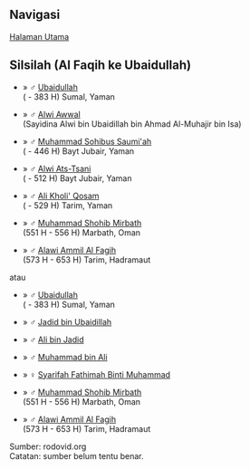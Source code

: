 ## Navigasi

[Halaman Utama][up] 

## Silsilah (Al Faqih ke Ubaidullah)

*	» ♂ [Ubaidullah][359673]
	<br/>( - 383 H) Sumal, Yaman

*	» ♂ [Alwi Awwal][359672]
	<br/>(Sayidina Alwi bin Ubaidillah bin Ahmad Al-Muhajir bin Isa)

*	» ♂ [Muhammad Sohibus Saumi'ah][359671]
	<br/>( - 446 H) Bayt Jubair, Yaman

*	» ♂ [Alwi Ats-Tsani][359670]
	<br/>( - 512 H) Bayt Jubair, Yaman

*	» ♂ [Ali Kholi' Qosam][359668]
	<br/>( - 529 H) Tarim, Yaman

*	» ♂ [Muhammad Shohib Mirbath][359667]
	<br/>(551 H - 556 H) Marbath, Oman

*	» ♂ [Alawi Ammil Al Fagih][359658]
	<br/>(573 H - 653 H) Tarim, Hadramaut

atau


*	» ♂ [Ubaidullah][359673]
	<br/>( - 383 H) Sumal, Yaman

*	» ♂ [Jadid bin Ubaidillah][946485]

*	» ♂ [Ali bin Jadid][946484]

*	» ♂ [Muhammad bin Ali][946483]

*	» ♀ [Syarifah Fathimah Binti Muhammad][946481]

*	» ♂ [Muhammad Shohib Mirbath][359667]
	<br/>(551 H - 556 H) Marbath, Oman

*	» ♂ [Alawi Ammil Al Fagih][359658]
	<br/>(573 H - 653 H) Tarim, Hadramaut

Sumber: rodovid.org<br/>
Catatan: sumber belum tentu benar.

[up]: https://github.com/epsi-rns/catatan-silsilah/blob/master/README.md

[359673]: http://id.rodovid.org/wk/Orang:359673

[359672]: http://id.rodovid.org/wk/Orang:359672
[359671]: http://id.rodovid.org/wk/Orang:359671
[359670]: http://id.rodovid.org/wk/Orang:359670
[359668]: http://id.rodovid.org/wk/Orang:359668

[946485]: http://id.rodovid.org/wk/Orang:946485
[946484]: http://id.rodovid.org/wk/Orang:946484
[946483]: http://id.rodovid.org/wk/Orang:946483
[946481]: http://id.rodovid.org/wk/Orang:946481

[359667]: http://id.rodovid.org/wk/Orang:359667
[359658]: http://id.rodovid.org/wk/Orang:359658

